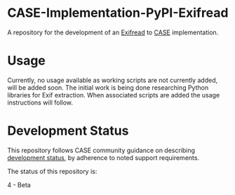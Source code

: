 # CASE-Implementation-PyPI-Exifread
A repository for the development of an [Exifread](https://pypi.org/project/Exifread/) to [CASE](https://caseontology.org) implementation.

# Usage
Currently, no usage available as working scripts are not currently added, will be added soon.
The initial work is being done researching Python libraries for Exif extraction. 
When associated scripts are added the usage instructions will follow. 

# Development Status
This repository follows CASE community guidance on describing [development status](https://caseontology.org/resources/github_policies.html#development-statuses), by adherence to noted support requirements.

The status of this repository is:

4 - Beta
